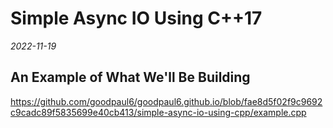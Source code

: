 # Simple Async IO Using C++17

_2022-11-19_

## An Example of What We'll Be Building

https://github.com/goodpaul6/goodpaul6.github.io/blob/fae8d5f02f9c9692c9cadc89f5835699e40cb413/simple-async-io-using-cpp/example.cpp
